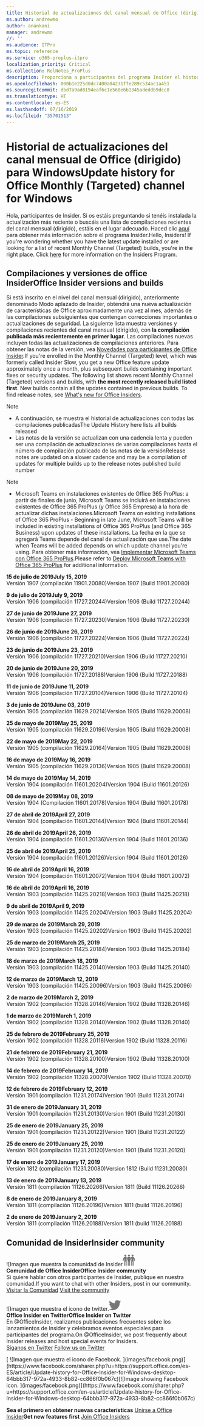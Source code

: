 ```yaml
---
title: Historial de actualizaciones del canal mensual de Office (dirigido)
ms.author: andrewmo
author: anankani
manager: andrewmo
//: ''
ms.audience: ITPro
ms.topic: reference
ms.service: o365-proplus-itpro
localization_priority: Critical
ms.collection: RelNotes_ProPlus
description: Proporciona a participantes del programa Insider el historial de actualizaciones de los lanzamientos del canal mensual de Office (dirigido) para versiones de escritorio de Windows
ms.openlocfilehash: 000b1e225d0dc7400a04231ffe289c534ac1a451
ms.sourcegitcommit: dbd7a9ad8194eaf6c1e560e6b1345adeddb9dcc8
ms.translationtype: HT
ms.contentlocale: es-ES
ms.lasthandoff: 07/16/2019
ms.locfileid: "35701513"
---
```

# <a name="update-history-for-office-monthly-targeted-channel-for-windows"></a><span data-ttu-id="79d9c-103">Historial de actualizaciones del canal mensual de Office (dirigido) para Windows</span><span class="sxs-lookup"><span data-stu-id="79d9c-103">Update history for Office Monthly (Targeted) channel for Windows</span></span>

<span data-ttu-id="79d9c-p101">Hola, participantes de Insider. Si os estáis preguntando si tenéis instalada la actualización más reciente o buscáis una lista de compilaciones recientes del canal mensual (dirigido), estáis en el lugar adecuado. Haced clic [aquí](https://insider.office.com/) para obtener más información sobre el programa Insider.</span><span class="sxs-lookup"><span data-stu-id="79d9c-p101">Hello, Insiders! If you're wondering whether you have the latest update installed or are looking for a list of recent Monthly Channel (Targeted) builds, you're in the right place. Click [here](https://insider.office.com/) for more information on the Insiders Program.</span></span>

## <a name="office-insider-versions-and-builds"></a><span data-ttu-id="79d9c-107">Compilaciones y versiones de office Insider</span><span class="sxs-lookup"><span data-stu-id="79d9c-107">Office Insider versions and builds</span></span>

<span data-ttu-id="79d9c-p102">Si está inscrito en el nivel del canal mensual (dirigido), anteriormente denominado Modo aplazado de Insider, obtendrá una nueva actualización de características de Office aproximadamente una vez al mes, además de las compilaciones subsiguientes que contengan correcciones importantes o actualizaciones de seguridad. La siguiente lista muestra versiones y compilaciones recientes del canal mensual (dirigido), con **la compilación publicada más recientemente en primer lugar**. Las compilaciones nuevas incluyen todas las actualizaciones de compilaciones anteriores. Para obtener las notas de la versión, vea [Novedades para participantes de Office Insider](https://support.office.com/es-ES/article/what-s-new-for-office-insiders-c152d1e2-96ff-4ce9-8c14-e74e13847a24).</span><span class="sxs-lookup"><span data-stu-id="79d9c-p102">If you're enrolled in the Monthly Channel (Targeted) level, which was formerly called Insider Slow, you get a new Office feature update approximately once a month, plus subsequent builds containing important fixes or security updates. The following list shows recent Monthly Channel (Targeted) versions and builds, with **the most recently released build listed first**. New builds contain all the updates contained in previous builds. To find release notes, see [What's new for Office Insiders](https://support.office.com/en-us/article/what-s-new-for-office-insiders-c152d1e2-96ff-4ce9-8c14-e74e13847a24).</span></span>

> [!NOTE]
> - <span data-ttu-id="79d9c-112">A continuación, se muestra el historial de actualizaciones con todas las compilaciones publicadas</span><span class="sxs-lookup"><span data-stu-id="79d9c-112">The Update History here lists all builds released</span></span>
> - <span data-ttu-id="79d9c-113">Las notas de la versión se actualizan con una cadencia lenta y pueden ser una compilación de actualizaciones de varias compilaciones hasta el número de compilación publicado de las notas de la versión</span><span class="sxs-lookup"><span data-stu-id="79d9c-113">Release notes are updated on a slower cadence and may be a compilation of updates for multiple builds up to the release notes published build number</span></span>

 > [!NOTE]
> - <span data-ttu-id="79d9c-114">Microsoft Teams en instalaciones existentes de Office 365 ProPlus: a partir de finales de junio, Microsoft Teams se incluirá en instalaciones existentes de Office 365 ProPlus (y Office 365 Empresa) a la hora de actualizar dichas instalaciones.</span><span class="sxs-lookup"><span data-stu-id="79d9c-114">Microsoft Teams on existing installations of Office 365 ProPlus - Beginning in late June, Microsoft Teams will be included in existing installations of Office 365 ProPlus (and Office 365 Business) upon updates of these installations.</span></span> <span data-ttu-id="79d9c-115">La fecha en la que se agregará Teams depende del canal de actualización que use.</span><span class="sxs-lookup"><span data-stu-id="79d9c-115">The date when Teams will be added depends on which update channel you're using.</span></span> <span data-ttu-id="79d9c-116">Para obtener más información, vea [Implementar Microsoft Teams con Office 365 ProPlus](https://docs.microsoft.com/es-ES/deployoffice/teams-install).</span><span class="sxs-lookup"><span data-stu-id="79d9c-116">Please refer to [Deploy Microsoft Teams with Office 365 ProPlus](https://docs.microsoft.com/en-us/deployoffice/teams-install) for additional information.</span></span>

[//]: # (NO ELIMINAR)

<span data-ttu-id="79d9c-118">**15 de julio de 2019**</span><span class="sxs-lookup"><span data-stu-id="79d9c-118">**July 15, 2019**</span></span><br/>
<span data-ttu-id="79d9c-119">Versión 1907 (compilación 11901.20080)</span><span class="sxs-lookup"><span data-stu-id="79d9c-119">Version 1907 (Build 11901.20080)</span></span><br/>

<span data-ttu-id="79d9c-120">**9 de julio de 2019**</span><span class="sxs-lookup"><span data-stu-id="79d9c-120">**July 9, 2019**</span></span><br/>
<span data-ttu-id="79d9c-121">Versión 1906 (compilación 11727.20244)</span><span class="sxs-lookup"><span data-stu-id="79d9c-121">Version 1906 (Build 11727.20244)</span></span><br/>

<span data-ttu-id="79d9c-122">**27 de junio de 2019**</span><span class="sxs-lookup"><span data-stu-id="79d9c-122">**June 27, 2019**</span></span><br/>
<span data-ttu-id="79d9c-123">Versión 1906 (compilación 11727.20230)</span><span class="sxs-lookup"><span data-stu-id="79d9c-123">Version 1906 (Build 11727.20230)</span></span><br/>

<span data-ttu-id="79d9c-124">**26 de junio de 2019**</span><span class="sxs-lookup"><span data-stu-id="79d9c-124">**June 26, 2019**</span></span><br/>
<span data-ttu-id="79d9c-125">Versión 1906 (compilación 11727.20224)</span><span class="sxs-lookup"><span data-stu-id="79d9c-125">Version 1906 (Build 11727.20224)</span></span><br/>

<span data-ttu-id="79d9c-126">**23 de junio de 2019**</span><span class="sxs-lookup"><span data-stu-id="79d9c-126">**June 23, 2019**</span></span><br/>
<span data-ttu-id="79d9c-127">Versión 1906 (compilación 11727.20210)</span><span class="sxs-lookup"><span data-stu-id="79d9c-127">Version 1906 (Build 11727.20210)</span></span><br/>

<span data-ttu-id="79d9c-128">**20 de junio de 2019**</span><span class="sxs-lookup"><span data-stu-id="79d9c-128">**June 20, 2019**</span></span><br/>
<span data-ttu-id="79d9c-129">Versión 1906 (compilación 11727.20188)</span><span class="sxs-lookup"><span data-stu-id="79d9c-129">Version 1906 (Build 11727.20188)</span></span><br/>

<span data-ttu-id="79d9c-130">**11 de junio de 2019**</span><span class="sxs-lookup"><span data-stu-id="79d9c-130">**June 11, 2019**</span></span><br/>
<span data-ttu-id="79d9c-131">Versión 1906 (compilación 11727.20104)</span><span class="sxs-lookup"><span data-stu-id="79d9c-131">Version 1906 (Build 11727.20104)</span></span><br/>

<span data-ttu-id="79d9c-132">**3 de junio de 2019**</span><span class="sxs-lookup"><span data-stu-id="79d9c-132">**June 03, 2019**</span></span><br/>
<span data-ttu-id="79d9c-133">Versión 1905 (compilación 11629.20214)</span><span class="sxs-lookup"><span data-stu-id="79d9c-133">Version 1905 (Build 11629.20008)</span></span><br/>

<span data-ttu-id="79d9c-134">**25 de mayo de 2019**</span><span class="sxs-lookup"><span data-stu-id="79d9c-134">**May 25, 2019**</span></span><br/>
<span data-ttu-id="79d9c-135">Versión 1905 (compilación 11629.20196)</span><span class="sxs-lookup"><span data-stu-id="79d9c-135">Version 1905 (Build 11629.20008)</span></span><br/>

<span data-ttu-id="79d9c-136">**22 de mayo de 2019**</span><span class="sxs-lookup"><span data-stu-id="79d9c-136">**May 22, 2019**</span></span><br/> <span data-ttu-id="79d9c-137">Versión 1905 (compilación 11629.20164)</span><span class="sxs-lookup"><span data-stu-id="79d9c-137">Version 1905 (Build 11629.20008)</span></span><br/>

<span data-ttu-id="79d9c-138">**16 de mayo de 2019**</span><span class="sxs-lookup"><span data-stu-id="79d9c-138">**May 16, 2019**</span></span><br/>
<span data-ttu-id="79d9c-139">Versión 1905 (compilación 11629.20136)</span><span class="sxs-lookup"><span data-stu-id="79d9c-139">Version 1905 (Build 11629.20008)</span></span><br/>

<span data-ttu-id="79d9c-140">**14 de mayo de 2019**</span><span class="sxs-lookup"><span data-stu-id="79d9c-140">**May 14, 2019**</span></span><br/>
<span data-ttu-id="79d9c-141">Versión 1904 (compilación 11601.20204)</span><span class="sxs-lookup"><span data-stu-id="79d9c-141">Version 1904 (Build 11601.20126)</span></span><br/>

<span data-ttu-id="79d9c-142">**08 de mayo de 2019**</span><span class="sxs-lookup"><span data-stu-id="79d9c-142">**May 08, 2019**</span></span><br/>
<span data-ttu-id="79d9c-143">Versión 1904 (Compilación 11601.20178)</span><span class="sxs-lookup"><span data-stu-id="79d9c-143">Version 1904 (Build 11601.20178)</span></span><br/>

<span data-ttu-id="79d9c-144">**27 de abril de 2019**</span><span class="sxs-lookup"><span data-stu-id="79d9c-144">**April 27, 2019**</span></span><br/>
<span data-ttu-id="79d9c-145">Versión 1904 (compilación 11601.20144)</span><span class="sxs-lookup"><span data-stu-id="79d9c-145">Version 1904 (Build 11601.20144)</span></span><br/>

<span data-ttu-id="79d9c-146">**26 de abril de 2019**</span><span class="sxs-lookup"><span data-stu-id="79d9c-146">**April 26, 2019**</span></span><br/>
<span data-ttu-id="79d9c-147">Versión 1904 (compilación 11601.20136)</span><span class="sxs-lookup"><span data-stu-id="79d9c-147">Version 1904 (Build 11601.20136)</span></span><br/>

<span data-ttu-id="79d9c-148">**25 de abril de 2019**</span><span class="sxs-lookup"><span data-stu-id="79d9c-148">**April 25, 2019**</span></span><br/>
<span data-ttu-id="79d9c-149">Versión 1904 (compilación 11601.20126)</span><span class="sxs-lookup"><span data-stu-id="79d9c-149">Version 1904 (Build 11601.20126)</span></span><br/>

<span data-ttu-id="79d9c-150">**16 de abril de 2019**</span><span class="sxs-lookup"><span data-stu-id="79d9c-150">**April 16, 2019**</span></span><br/>
<span data-ttu-id="79d9c-151">Versión 1904 (compilación 11601.20072)</span><span class="sxs-lookup"><span data-stu-id="79d9c-151">Version 1904 (Build 11601.20072)</span></span><br/>

<span data-ttu-id="79d9c-152">**16 de abril de 2019**</span><span class="sxs-lookup"><span data-stu-id="79d9c-152">**April 16, 2019**</span></span><br/>
<span data-ttu-id="79d9c-153">Versión 1903 (compilación 11425.20218)</span><span class="sxs-lookup"><span data-stu-id="79d9c-153">Version 1903 (Build 11425.20218)</span></span><br/>

<span data-ttu-id="79d9c-154">**9 de abril de 2019**</span><span class="sxs-lookup"><span data-stu-id="79d9c-154">**April 9, 2019**</span></span><br/>
<span data-ttu-id="79d9c-155">Versión 1903 (compilación 11425.20204)</span><span class="sxs-lookup"><span data-stu-id="79d9c-155">Version 1903 (Build 11425.20204)</span></span><br/>

<span data-ttu-id="79d9c-156">**29 de marzo de 2019**</span><span class="sxs-lookup"><span data-stu-id="79d9c-156">**March 29, 2019**</span></span><br/> <span data-ttu-id="79d9c-157">Versión 1903 (compilación 11425.20202)</span><span class="sxs-lookup"><span data-stu-id="79d9c-157">Version 1903 (Build 11425.20202)</span></span><br/>

<span data-ttu-id="79d9c-158">**25 de marzo de 2019**</span><span class="sxs-lookup"><span data-stu-id="79d9c-158">**March 25, 2019**</span></span><br/> <span data-ttu-id="79d9c-159">Versión 1903 (compilación 11425.20184)</span><span class="sxs-lookup"><span data-stu-id="79d9c-159">Version 1903 (Build 11425.20184)</span></span><br/>

<span data-ttu-id="79d9c-160">**18 de marzo de 2019**</span><span class="sxs-lookup"><span data-stu-id="79d9c-160">**March 18, 2019**</span></span><br/> <span data-ttu-id="79d9c-161">Versión 1903 (compilación 11425.20140)</span><span class="sxs-lookup"><span data-stu-id="79d9c-161">Version 1903 (Build 11425.20140)</span></span><br/>

<span data-ttu-id="79d9c-162">**12 de marzo de 2019**</span><span class="sxs-lookup"><span data-stu-id="79d9c-162">**March 12, 2019**</span></span><br/> <span data-ttu-id="79d9c-163">Versión 1903 (compilación 11425.20096)</span><span class="sxs-lookup"><span data-stu-id="79d9c-163">Version 1903 (Build 11425.20096)</span></span><br/>

<span data-ttu-id="79d9c-164">**2 de marzo de 2019**</span><span class="sxs-lookup"><span data-stu-id="79d9c-164">**March 2, 2019**</span></span><br/> <span data-ttu-id="79d9c-165">Versión 1902 (compilación 11328.20146)</span><span class="sxs-lookup"><span data-stu-id="79d9c-165">Version 1902 (Build 11328.20146)</span></span><br/>

<span data-ttu-id="79d9c-166">**1 de marzo de 2019**</span><span class="sxs-lookup"><span data-stu-id="79d9c-166">**March 1, 2019**</span></span><br/> <span data-ttu-id="79d9c-167">Versión 1902 (compilación 11328.20140)</span><span class="sxs-lookup"><span data-stu-id="79d9c-167">Version 1902 (Build 11328.20140)</span></span><br/>

<span data-ttu-id="79d9c-168">**25 de febrero de 2019**</span><span class="sxs-lookup"><span data-stu-id="79d9c-168">**February 25, 2019**</span></span><br/> <span data-ttu-id="79d9c-169">Versión 1902 (compilación 11328.20116)</span><span class="sxs-lookup"><span data-stu-id="79d9c-169">Version 1902 (Build 11328.20116)</span></span><br/>

<span data-ttu-id="79d9c-170">**21 de febrero de 2019**</span><span class="sxs-lookup"><span data-stu-id="79d9c-170">**February 21, 2019**</span></span><br/> <span data-ttu-id="79d9c-171">Versión 1902 (compilación 11328.20100)</span><span class="sxs-lookup"><span data-stu-id="79d9c-171">Version 1902 (Build 11328.20100)</span></span><br/>

<span data-ttu-id="79d9c-172">**14 de febrero de 2019**</span><span class="sxs-lookup"><span data-stu-id="79d9c-172">**February 14, 2019**</span></span><br/> <span data-ttu-id="79d9c-173">Versión 1902 (compilación 11328.20070)</span><span class="sxs-lookup"><span data-stu-id="79d9c-173">Version 1902 (Build 11328.20070)</span></span><br/>

<span data-ttu-id="79d9c-174">**12 de febrero de 2019**</span><span class="sxs-lookup"><span data-stu-id="79d9c-174">**February 12, 2019**</span></span><br/> <span data-ttu-id="79d9c-175">Versión 1901 (compilación 11231.20174)</span><span class="sxs-lookup"><span data-stu-id="79d9c-175">Version 1901 (Build 11231.20174)</span></span><br/>

<span data-ttu-id="79d9c-176">**31 de enero de 2019**</span><span class="sxs-lookup"><span data-stu-id="79d9c-176">**January 31, 2019**</span></span><br/> <span data-ttu-id="79d9c-177">Versión 1901 (compilación 11231.20130)</span><span class="sxs-lookup"><span data-stu-id="79d9c-177">Version 1901 (Build 11231.20130)</span></span><br/> 

<span data-ttu-id="79d9c-178">**25 de enero de 2019**</span><span class="sxs-lookup"><span data-stu-id="79d9c-178">**January 25, 2019**</span></span><br/> <span data-ttu-id="79d9c-179">Versión 1901 (compilación 11231.20122)</span><span class="sxs-lookup"><span data-stu-id="79d9c-179">Version 1901 (Build 11231.20122)</span></span><br/> 

<span data-ttu-id="79d9c-180">**25 de enero de 2019**</span><span class="sxs-lookup"><span data-stu-id="79d9c-180">**January 25, 2019**</span></span><br/> <span data-ttu-id="79d9c-181">Versión 1901 (compilación 11231.20120)</span><span class="sxs-lookup"><span data-stu-id="79d9c-181">Version 1901 (Build 11231.20120)</span></span><br/> 

<span data-ttu-id="79d9c-182">**17 de enero de 2019**</span><span class="sxs-lookup"><span data-stu-id="79d9c-182">**January 17, 2019**</span></span><br/> <span data-ttu-id="79d9c-183">Versión 1812 (compilación 11231.20080)</span><span class="sxs-lookup"><span data-stu-id="79d9c-183">Version 1812 (Build 11231.20080)</span></span><br/> 

<span data-ttu-id="79d9c-184">**13 de enero de 2019**</span><span class="sxs-lookup"><span data-stu-id="79d9c-184">**January 13, 2019**</span></span><br/> <span data-ttu-id="79d9c-185">Versión 1811 (compilación 11126.20266)</span><span class="sxs-lookup"><span data-stu-id="79d9c-185">Version 1811 (Build 11126.20266)</span></span><br/>

<span data-ttu-id="79d9c-186">**8 de enero de 2019**</span><span class="sxs-lookup"><span data-stu-id="79d9c-186">**January 8, 2019**</span></span><br/> <span data-ttu-id="79d9c-187">Versión 1811 (compilación 11126.20196)</span><span class="sxs-lookup"><span data-stu-id="79d9c-187">Version 1811 (build 11126.20196)</span></span><br/> 

<span data-ttu-id="79d9c-188">**2 de enero de 2019**</span><span class="sxs-lookup"><span data-stu-id="79d9c-188">**January 2, 2019**</span></span><br/> <span data-ttu-id="79d9c-189">Versión 1811 (compilación 11126.20188)</span><span class="sxs-lookup"><span data-stu-id="79d9c-189">Version 1811 (build 11126.20188)</span></span><br/> 


## <a name="insider-community"></a><span data-ttu-id="79d9c-190">Comunidad de Insider</span><span class="sxs-lookup"><span data-stu-id="79d9c-190">Insider community</span></span>

<span data-ttu-id="79d9c-191">![Imagen que muestra la comunidad de Insider</span><span class="sxs-lookup"><span data-stu-id="79d9c-191">![Image showing insider community.</span></span> ](images/insidercommunity.png)<br/>
<span data-ttu-id="79d9c-192">**Comunidad de Office Insider**</span><span class="sxs-lookup"><span data-stu-id="79d9c-192">**Office Insider community**</span></span><br/> <span data-ttu-id="79d9c-193">Si quiere hablar con otros participantes de Insider, publique en nuestra comunidad.</span><span class="sxs-lookup"><span data-stu-id="79d9c-193">If you want to chat with other Insiders, post in our community.</span></span><br/><span data-ttu-id="79d9c-194"> 
[Visitar la Comunidad](https://go.microsoft.com/fwlink/?linkid=843493)</span><span class="sxs-lookup"><span data-stu-id="79d9c-194"> 
[Visit the community](https://go.microsoft.com/fwlink/?linkid=843493)</span></span><br/> 

<span data-ttu-id="79d9c-195">![Imagen que muestra el icono de twitter.</span><span class="sxs-lookup"><span data-stu-id="79d9c-195">![Image showing twitter icon.</span></span> ](images/twitter.png)<br/>
<span data-ttu-id="79d9c-196">**Office Insider en Twitter**</span><span class="sxs-lookup"><span data-stu-id="79d9c-196">**Office Insider on Twitter**</span></span><br/> <span data-ttu-id="79d9c-197">En @OfficeInsider, realizamos publicaciones frecuentes sobre los lanzamientos de Insider y celebramos eventos especiales para participantes del programa.</span><span class="sxs-lookup"><span data-stu-id="79d9c-197">On @OfficeInsider, we post frequently about Insider releases and host special events for Insiders.</span></span><br/><span data-ttu-id="79d9c-198"> 
[Síganos en Twitter](https://go.microsoft.com/fwlink/?linkid=717717)</span><span class="sxs-lookup"><span data-stu-id="79d9c-198"> 
[Follow us on Twitter](https://go.microsoft.com/fwlink/?linkid=717717)</span></span><br/> 

<span data-ttu-id="79d9c-199">
  [
  ![Imagen que muestra el icono de Facebook. ](images/facebook.png)](https://www.facebook.com/sharer.php?u=https://support.office.com/es-ES/article/Update-history-for-Office-Insider-for-Windows-desktop-64bbb317-972a-4933-8b82-cc866f0b067c)</span><span class="sxs-lookup"><span data-stu-id="79d9c-199">[![Image showing Facebook icon. ](images/facebook.png)](https://www.facebook.com/sharer.php?u=https://support.office.com/en-us/article/Update-history-for-Office-Insider-for-Windows-desktop-64bbb317-972a-4933-8b82-cc866f0b067c)</span></span>       


<span data-ttu-id="79d9c-200">**Sea el primero en obtener nuevas características**
[Unirse a Office Insider](https://insider.office.com/)</span><span class="sxs-lookup"><span data-stu-id="79d9c-200">**Get new features first**
[Join Office Insiders](https://insider.office.com/)</span></span>
